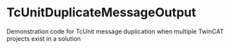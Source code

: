 # TcUnitDuplicateMessageOutput
Demonstration code for TcUnit message duplication when multiple TwinCAT projects exist in a solution
